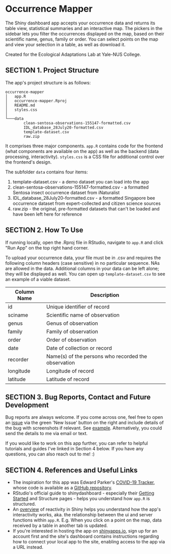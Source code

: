 # Occurrence Mapper

The Shiny dashboard app accepts your occurrence data and returns its table view, statistical summaries and an interactive map. The pickers in the sidebar lets you filter the occurrences displayed on the map, based on their scientific name, genus, family or order. You can select points on the map and view your selection in a table, as well as download it.

Created for the Ecological Adaptations Lab at Yale-NUS College.

## SECTION 1. Project Structure

The app's project structure is as follows:

```
occurrence-mapper
│   app.R
│   occurrence-mapper.Rproj
│   README.md
│   styles.css
│
└───data
        clean-sentosa-observations-155147-formatted.csv
        IDL_database_28July20-formatted.csv
        template-dataset.csv
	    raw.zip
```

It comprises three major components. `app.R` contains code for the frontend (what components are available on the app) as well as the backend (data processing, interactivity). `styles.css` is a CSS file for additional control over the frontend's design. 

The subfolder `data` contains four items:
1. template-dataset.csv - a demo dataset you can load into the app
2. clean-sentosa-observations-155147-formatted.csv - a formatted Sentosa insect occurrence dataset from iNaturalist
3. IDL_database_28July20-formatted.csv - a formatted Singapore bee occurrence dataset from expert-collected and citizen science sources
4. raw.zip - the original, pre-formatted datasets that can't be loaded and have been left here for reference

## SECTION 2. How To Use

If running locally, open the .Rproj file in RStudio, navigate to `app.R` and click "Run App" on the top right hand corner.

To upload your occurrence data, your file must be in .csv and requires the following column headers (case sensitive) in no particular sequence. NAs are allowed in the data. Additional columns in your data can be left alone; they will be displayed as well. You can open up `template-dataset.csv` to see an example of a viable dataset.

| Column Name | Description |
|---|---|
| id | Unique identifier of record |
| sciname | Scientific name of observation |
| genus | Genus of observation |
| family | Family of observation |
| order | Order of observation |
| date | Date of collection or record |
| recorder | Name(s) of the persons who recorded the observation |
| longitude | Longitude of record |
| latitude | Latitude of record |

## SECTION 3. Bug Reports, Contact and Future Development

Bug reports are always welcome. If you come across one, feel free to open an [issue](https://github.com/tze-min/occurrence-mapper/issues) via the green 'New Issue' button on the right and include details of the bug with screenshots if relevant. See [example](https://github.com/tze-min/occurrence-mapper/issues/6). Alternatively, you could send the details to me via email or text.

If you would like to work on this app further, you can refer to helpful tutorials and guides I've linked in Section 4 below. If you have any questions, you can also reach out to me! :)

## SECTION 4. References and Useful Links

- The inspiration for this app was Edward Parker's [COVID-19 Tracker](https://shiny.rstudio.com/gallery/covid19-tracker.html), whose code is available as a [GitHub repository](https://github.com/eparker12/nCoV_tracker).
- RStudio's official guide to shinydashboard - especially their [Getting Started](http://rstudio.github.io/shinydashboard/get_started.html) and Structure pages - helps you understand how `app.R` is structured.
- An [overview](https://shiny.rstudio.com/articles/reactivity-overview.html) of reactivity in Shiny helps you understand how the app's interactivity works, aka. the relationship between the ui and server functions within `app.R`. E.g. When you click on a point on the map, data received by a table in another tab is updated.
- If you're interested in hosting the app on [shinyapps.io](https://www.shinyapps.io/), sign up for an account first and the site's dashboard contains instructions regarding how to connect your local app to the site, enabling access to the app via a URL instead.